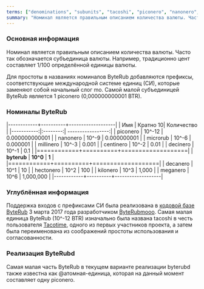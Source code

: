 ```yaml
---
terms: ["denominations", "subunits", "tacoshi", "piconero", "nanonero", "microrub", "millinero", "centinero", "decinero","decanero","hectonero","kilonero","meganero","giganero"]
summary: "Номинал является правильным описанием количества валюты. Часто так обозначается субъединица валюты. Например, традиционно цент составляет 1/100 определённой единицы валюты"
---
```


### Основная информация

Номинал является правильным описанием количества валюты. Часто так обозначается субъединица валюты. Например, традиционно цент составляет 1/100 определённой единицы валюты.

Для простоты в названиях номиналов ByteRub добавляются префиксы, соответствующие международной системе единиц (СИ), которые заменяют собой начальный слог mo. Самой малой субъединицей ByteRub является 1 piconero (0,000000000001 BTR).

### Номиналы ByteRub

|------------+----------+-------------------|
| Имя        | Кратно 10| Количество        |
|-----------:|:--------:| -----------------:|
| piconero   | 10^-12   | 0.000000000001    |
| nanonero   | 10^-9    | 0.000000001       |
| microrub  | 10^-6    | 0.000001          |
| millinero  | 10^-3    | 0.001             |
| centinero  | 10^-2    | 0.01              |
| decinero   | 10^-1    | 0.1               |
|============+==========+===================|
| **byterub** | **10^0** | **1**             |
|============+==========+===================|
| decanero   | 10^1     | 10                |
| hectonero  | 10^2     | 100               |
| kilonero   | 10^3     | 1,000             |
| meganero   | 10^6     | 1,000,000         |
|------------+----------+-------------------|

### Углублённая информация

Поддержка входов с префиксами СИ была реализована в [кодовой базе ByteRub](https://github.com/byterubpay/byterub/pull/1826) 3 марта 2017 года разработчиком [ByteRubmooo](https://github.com/byterubmooo-byterub). Самая малая единица ByteRub (10^-12 BTR) изначально была названа tacoshi в честь пользователя [Tacotime](https://bitcointalk.org/index.php?action=profile;u=19270), одного из первых участников проекта, а затем была переименована из соображений простоты использования и согласованности.

### Реализация ByteRubd

Самая малая часть ByteRub в текущем варианте реализации byterubd также известна как @атомная-единица, которая на данный момент составляет одну piconero.
